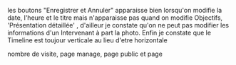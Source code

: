 les boutons "Enregistrer et Annuler" apparaisse bien lorsqu'on modifie la date, l'heure et le titre mais n'apparaisse pas quand on modifie Objectifs, 'Présentation détaillée' , d'ailleur je constate qu'on ne peut pas modifier les informations d'un Intervenant à part la photo. Enfin je constate que le Timeline est toujour verticale au lieu d'etre horizontale


nombre de visite, page manage, page public et page
